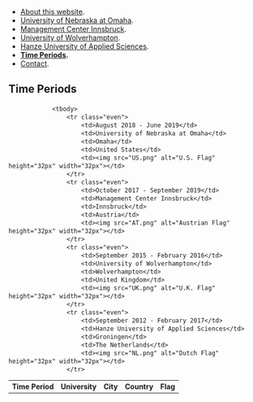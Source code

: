 - [About this website](./index.md).
- [University of Nebraska at Omaha](./uno.md).
- [Management Center Innsbruck](./mci.md).
- [University of Wolverhampton](./wlv.md).
- [Hanze University of Applied Sciences](./hanze.md).
- <b>[Time Periods](./time_periods.md).</b>
- [Contact](./contact.md).

## Time Periods

<table>
					<tr>
						<th scope="col">Time Period</th>
						<th scope="col">University</th>
						<th scope="col">City</th>
						<th scope="col">Country</th>
						<th scope="col">Flag</th>
					</tr>

				<tbody>
					<tr class="even">
						<td>August 2018 - June 2019</td>
						<td>University of Nebraska at Omaha</td>
						<td>Omaha</td>
						<td>United States</td>
						<td><img src="US.png" alt="U.S. Flag" height="32px" width="32px"></td>
					</tr>
					<tr class="even">
						<td>October 2017 - September 2019</td>
						<td>Management Center Innsbruck</td>
						<td>Innsbruck</td>
						<td>Austria</td>
						<td><img src="AT.png" alt="Austrian Flag" height="32px" width="32px"></td>
					</tr>
					<tr class="even">
						<td>September 2015 - February 2016</td>
						<td>University of Wolverhampton</td>
						<td>Wolverhampton</td>
						<td>United Kingdom</td>
						<td><img src="UK.png" alt="U.K. Flag" height="32px" width="32px"></td>
					</tr>
					<tr class="even">
						<td>September 2012 - February 2017</td>
						<td>Hanze University of Applied Sciences</td>
						<td>Groningen</td>
						<td>The Netherlands</td>
						<td><img src="NL.png" alt="Dutch Flag" height="32px" width="32px"></td>
					</tr>
